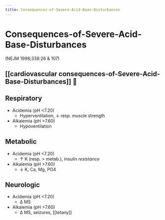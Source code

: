 ```yaml
---
title: Consequences-of-Severe-Acid-Base-Disturbances
---
```


# Consequences-of-Severe-Acid-Base-Disturbances

(NEJM 1998;338:26 & 107)

## [[cardiovascular consequences-of-Severe-Acid-Base-Disturbances]] 󰒗

## Respiratory

- Acidemia (pH <7.20)
  - Hyperventilation, ↓ resp. muscle strength
- Alkalemia (pH >7.60)
  - Hypoventilation

## Metabolic

- Acidemia (pH <7.20)
  - ↑ K (resp. > metab.), _insulin resistance_
- Alkalemia (pH >7.60)
  - ↓ K, Ca, Mg, PO4

## Neurologic

- Acidemia (pH <7.20)
  - Δ MS
- Alkalemia (pH >7.60)
  - Δ MS, seizures, [[tetany]]
